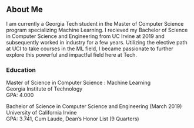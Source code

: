 ## About Me

I am currently a Georgia Tech student in the Master of Computer Science program specializing Machine Learning. I recieved my Bachelor of Science in Computer Science and Engineering from UC Irvine at 2019 and subsequently worked in industry for a few years. Utilizing the elective path at UCI to take courses in the ML field, I became passionate to further explore this powerful and impactful field here at Tech. 

### Education
Master of Science in Computer Science : Machine Learning <br />
Georgia Institute of Technology <br />
GPA: 4.000 <br />

Bachelor of Science in Computer Science and Engineering (March 2019) <br />
University of California Irvine <br />
GPA: 3.741, Cum Laude, Dean’s Honor List (9 Quarters) <br />
